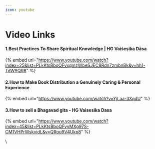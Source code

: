 ```yaml
---
icon: youtube
---
```


# Video Links

#### 1.Best Practices To Share Spiritual Knowledge | HG Vaiśeṣika Dāsa

{% embed url="https://www.youtube.com/watch?index=25&list=PLkKtsBboQFvxgmzWbeSJEC8Rdn7zmbnBk&v=hh1-TdW9QR8" %}

#### 2.How to Make Book Distribution a Genuinely Caring & Personal Experience

{% embed url="https://www.youtube.com/watch?v=YjLaa-3XqdU" %}

#### 3.How to sell a Bhagavad gita - HG Vaisesika Dasa

{% embed url="https://www.youtube.com/watch?index=45&list=PLkKtsBboQFvyMXg97S-CM1VHPrWskvidL&v=QRou9V4Ukp8" %}

\
